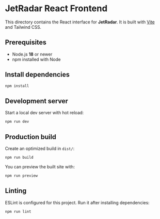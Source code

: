 # JetRadar React Frontend

This directory contains the React interface for **JetRadar**. It is built with [Vite](https://vitejs.dev/) and Tailwind CSS.

## Prerequisites
- Node.js **18** or newer
- npm installed with Node

## Install dependencies
```bash
npm install
```

## Development server
Start a local dev server with hot reload:
```bash
npm run dev
```

## Production build
Create an optimized build in `dist/`:
```bash
npm run build
```

You can preview the built site with:
```bash
npm run preview
```

## Linting
ESLint is configured for this project. Run it after installing dependencies:
```bash
npm run lint
```
